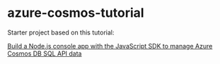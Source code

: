 # azure-cosmos-tutorial

Starter project based on this tutorial:

[Build a Node.js console app with the JavaScript SDK to manage Azure Cosmos DB SQL API data](https://docs.microsoft.com/en-us/azure/cosmos-db/sql/sql-api-nodejs-get-started?tabs=linux)
